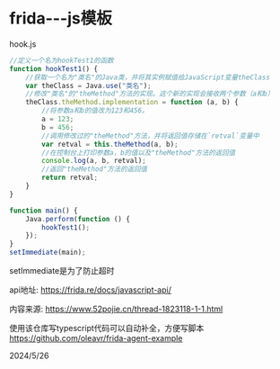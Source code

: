 # frida---js模板

hook.js  
```javascript
//定义一个名为hookTest1的函数
function hookTest1() {
    //获取一个名为"类名"的Java类，并将其实例赋值给JavaScript变量theClass
    var theClass = Java.use("类名");
    //修改"类名"的"theMethod"方法的实现。这个新的实现会接收两个参数（a和b）
    theClass.theMethod.implementation = function (a, b) {
        //将参数a和b的值改为123和456。
        a = 123;
        b = 456;
        //调用修改过的"theMethod"方法，并将返回值存储在`retval`变量中
        var retval = this.theMethod(a, b);
        //在控制台上打印参数a，b的值以及"theMethod"方法的返回值
        console.log(a, b, retval);
        //返回"theMethod"方法的返回值
        return retval;
    }
}

function main() {
    Java.perform(function () {
        hookTest1();
    });
}
setImmediate(main);
```

setImmediate是为了防止超时  

api地址: https://frida.re/docs/javascript-api/  

内容来源: https://www.52pojie.cn/thread-1823118-1-1.html  

使用该仓库写typescript代码可以自动补全，方便写脚本  
https://github.com/oleavr/frida-agent-example  


2024/5/26  
